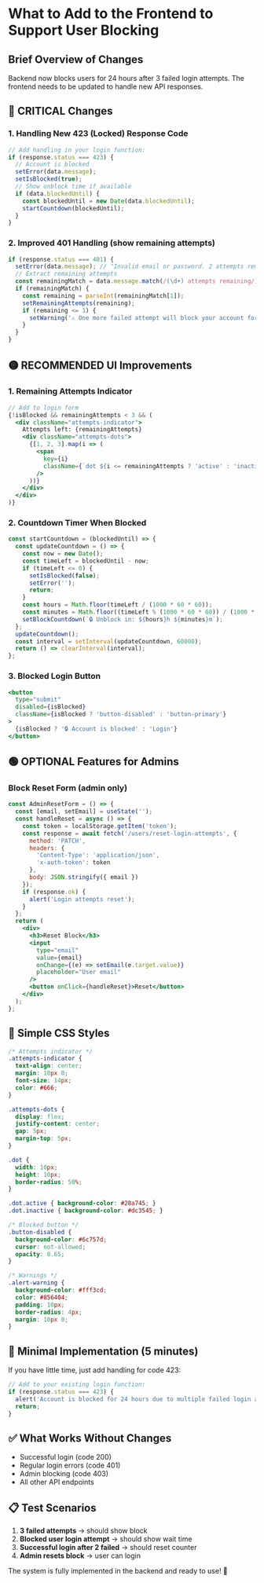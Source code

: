 # What to Add to the Frontend to Support User Blocking

## Brief Overview of Changes

Backend now blocks users for 24 hours after 3 failed login attempts. The frontend needs to be updated to handle new API responses.

## 🔴 CRITICAL Changes

### 1. Handling New 423 (Locked) Response Code

```javascript
// Add handling in your login function:
if (response.status === 423) {
  // Account is blocked
  setError(data.message);
  setIsBlocked(true);
  // Show unblock time if available
  if (data.blockedUntil) {
    const blockedUntil = new Date(data.blockedUntil);
    startCountdown(blockedUntil);
  }
}
```

### 2. Improved 401 Handling (show remaining attempts)

```javascript
if (response.status === 401) {
  setError(data.message); // "Invalid email or password. 2 attempts remaining"
  // Extract remaining attempts
  const remainingMatch = data.message.match(/(\d+) attempts remaining/);
  if (remainingMatch) {
    const remaining = parseInt(remainingMatch[1]);
    setRemainingAttempts(remaining);
    if (remaining <= 1) {
      setWarning('⚠️ One more failed attempt will block your account for 24 hours!');
    }
  }
}
```

## 🟡 RECOMMENDED UI Improvements

### 1. Remaining Attempts Indicator

```jsx
// Add to login form
{!isBlocked && remainingAttempts < 3 && (
  <div className="attempts-indicator">
    Attempts left: {remainingAttempts}
    <div className="attempts-dots">
      {[1, 2, 3].map(i => (
        <span 
          key={i} 
          className={`dot ${i <= remainingAttempts ? 'active' : 'inactive'}`}
        />
      ))}
    </div>
  </div>
)}
```

### 2. Countdown Timer When Blocked

```javascript
const startCountdown = (blockedUntil) => {
  const updateCountdown = () => {
    const now = new Date();
    const timeLeft = blockedUntil - now;
    if (timeLeft <= 0) {
      setIsBlocked(false);
      setError('');
      return;
    }
    const hours = Math.floor(timeLeft / (1000 * 60 * 60));
    const minutes = Math.floor((timeLeft % (1000 * 60 * 60)) / (1000 * 60));
    setBlockCountdown(`🔒 Unblock in: ${hours}h ${minutes}m`);
  };
  updateCountdown();
  const interval = setInterval(updateCountdown, 60000);
  return () => clearInterval(interval);
};
```

### 3. Blocked Login Button

```jsx
<button 
  type="submit" 
  disabled={isBlocked}
  className={isBlocked ? 'button-disabled' : 'button-primary'}
>
  {isBlocked ? '🔒 Account is blocked' : 'Login'}
</button>
```

## 🟢 OPTIONAL Features for Admins

### Block Reset Form (admin only)

```jsx
const AdminResetForm = () => {
  const [email, setEmail] = useState('');
  const handleReset = async () => {
    const token = localStorage.getItem('token');
    const response = await fetch('/users/reset-login-attempts', {
      method: 'PATCH',
      headers: {
        'Content-Type': 'application/json',
        'x-auth-token': token
      },
      body: JSON.stringify({ email })
    });
    if (response.ok) {
      alert('Login attempts reset');
    }
  };
  return (
    <div>
      <h3>Reset Block</h3>
      <input 
        type="email" 
        value={email}
        onChange={(e) => setEmail(e.target.value)}
        placeholder="User email"
      />
      <button onClick={handleReset}>Reset</button>
    </div>
  );
};
```

## 📱 Simple CSS Styles

```css
/* Attempts indicator */
.attempts-indicator {
  text-align: center;
  margin: 10px 0;
  font-size: 14px;
  color: #666;
}

.attempts-dots {
  display: flex;
  justify-content: center;
  gap: 5px;
  margin-top: 5px;
}

.dot {
  width: 10px;
  height: 10px;
  border-radius: 50%;
}

.dot.active { background-color: #28a745; }
.dot.inactive { background-color: #dc3545; }

/* Blocked button */
.button-disabled {
  background-color: #6c757d;
  cursor: not-allowed;
  opacity: 0.65;
}

/* Warnings */
.alert-warning {
  background-color: #fff3cd;
  color: #856404;
  padding: 10px;
  border-radius: 4px;
  margin: 10px 0;
}
```

## 🚀 Minimal Implementation (5 minutes)

If you have little time, just add handling for code 423:

```javascript
// Add to your existing login function:
if (response.status === 423) {
  alert('Account is blocked for 24 hours due to multiple failed login attempts');
  return;
}
```

## ✅ What Works Without Changes

- Successful login (code 200)
- Regular login errors (code 401)
- Admin blocking (code 403)
- All other API endpoints

## 📋 Test Scenarios

1. **3 failed attempts** → should show block
2. **Blocked user login attempt** → should show wait time
3. **Successful login after 2 failed** → should reset counter
4. **Admin resets block** → user can login

The system is fully implemented in the backend and ready to use! 🎉
